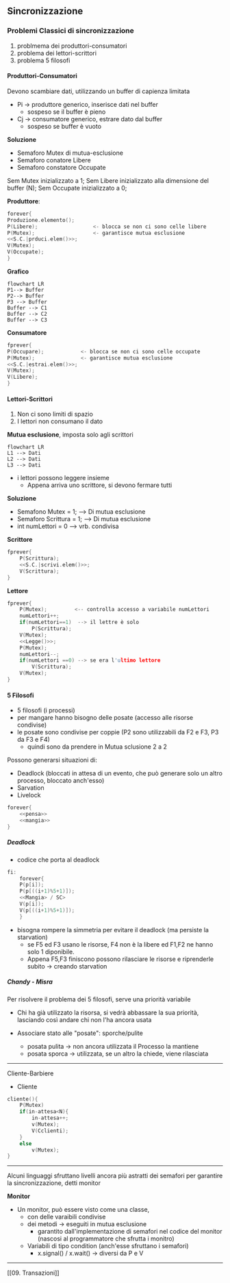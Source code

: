 ## Sincronizzazione
### Problemi Classici di sincronizzazione
1. problmema dei produttori-consumatori
2. problema dei lettori-scrittori
3. problema 5 filosofi


#### Produttori-Consumatori
Devono scambiare dati, utilizzando un buffer di capienza limitata

- Pi -> produttore generico, inserisce dati nel buffer
	- sospeso se il buffer è pieno
- Cj -> consumatore generico, estrare dato dal buffer
	- sospeso se buffer è vuoto

**Soluzione**
- Semaforo Mutex  di mutua-esclusione
- Semaforo conatore Libere
- Semaforo constatore Occupate

Sem Mutex inizializzato a 1;
Sem Libere inizializzato alla dimensione del buffer (N);
Sem Occupate inizializzato a 0;

**Produttore**:
```C
forever{
Produzione.elemento();
P(Libere); 			        <- blocca se non ci sono celle libere
P(Mutex);  				    <- garantisce mutua esclusione
<<S.C.|prduci.elem()>>;
V(Mutex);
V(Occupate);
}
```
**Grafico**
```mermaid
flowchart LR
P1--> Buffer
P2--> Buffer 
P3 --> Buffer 
Buffer --> C1
Buffer --> C2
Buffer --> C3
```
**Consumatore**
```C
fprever{
P(Occupare);			<- blocca se non ci sono celle occupate
P(Mutex);				<- garantisce mutua esclusione
<<S.C.|estrai.elem()>>;
V(Mutex);
V(Libere);
}
```

#### Lettori-Scrittori
1. Non ci sono limiti di spazio
2. I lettori non consumano il dato

**Mutua esclusione**, imposta solo agli scrittori
```mermaid
flowchart LR
L1 --> Dati 
L2 --> Dati
L3 --> Dati 
```
- i lettori possono leggere insieme
	- Appena arriva uno scrittore, si devono fermare tutti 

**Soluzione**
- Semafono Mutex = 1;  --> Di mutua esclusione
- Semaforo Scrittura = 1;  --> Di mutua esclusione
- int numLettori = 0 --> vrb. condivisa

**Scrittore**
```C
fprever{
	P(Scrittura);
	<<S.C.|scrivi.elem()>>;
	V(Scrittura);
}
```
**Lettore**
```C
fprever{
	P(Mutex);         <-- controlla accesso a variabile numLettori
	numLettori++;
	if(numLettori==1)  --> il lettre è solo
		P(Scrittura);
	V(Mutex);
	<<Legge()>>;
	P(Mutex);
	numLettori--;
	if(numLettori ==0) --> se era l'ultimo lettore
		V(Scrittura);
	V(Mutex);
}
```

#### 5 Filosofi
- 5 filosofi (i processi)
- per mangare hanno bisogno delle posate (accesso alle risorse condivise)
- le posate sono condivise per coppie (P2 sono utilizzabili da F2 e F3, P3 da F3 e F4)
	- quindi sono da prendere in Mutua sclusione 2 a 2

Possono generarsi situazioni di:
- Deadlock (bloccati in attesa di un evento, che può generare solo un altro  processo, bloccato anch'esso)
-  Sarvation 
-  Livelock

```C
forever{
	<<pensa>>
	<<mangia>>
}
```

##### Deadlock
- codice che porta al deadlock
```C
fi:
	forever{
	P(p[i]);
	P(p[((i+1)%5+1)]);
	<<Mangia> / SC>
	V(p[i]);
	V(p[((i+1)%5+1)]);
	}
```

- bisogna rompere la simmetria per evitare il deadlock (ma persiste la starvation)
	- se F5 ed F3 usano le risorse, F4 non è la libere ed F1,F2 ne hanno solo 1 diponibile.
	- Appena F5,F3 finiscono possono rilasciare le risorse e riprenderle subito -> creando starvation 

##### Chandy - Misra
Per risolvere il problema dei 5 filosofi, serve una priorità variabile 
- Chi ha già utilizzato la risorsa, si vedrà abbassare la sua priorità, lasciando così andare chi non l'ha ancora usata

- Associare stato alle "posate": sporche/pulite
	-  posata pulita -> non ancora utilizzata il Processo la mantiene
	-  posata sporca -> utilizzata, se un altro la chiede, viene rilasciata

---
Cliente-Barbiere
- Cliente
```C
cliente(){
	P(Mutex)
	if(in-attesa<N){
		in-attesa++;
		v(Mutex);
		V(Cclienti);
	}
	else
		v(Mutex);
}
```

---

Alcuni linguaggi sfruttano livelli ancora più astratti dei semafori per garantire la sincronizzazione, detti monitor

**Monitor**
- Un monitor, può essere visto come una classe, 
	- con delle varaibili condivise
	- dei metodi -> eseguiti in mutua esclusione
		- garantito dall'implementazione di semafori nel codice del monitor (nascosi al programmatore che sfrutta i monitro)
	- Variabili di tipo condition (anch'esse sfruttano i semafori)
		- x.signal() / x.wait()  -> diversi da P e V

---

[[09. Transazioni]]